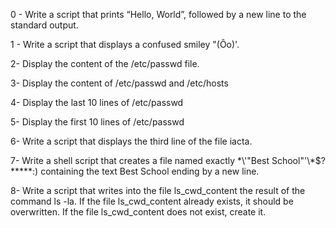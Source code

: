 0 - Write a script that prints “Hello, World”, followed by a new line to the standard output.

1 - Write a script that displays a confused smiley "(Ôo)'.

2- Display the content of the /etc/passwd file.

3- Display the content of /etc/passwd and /etc/hosts

4- Display the last 10 lines of /etc/passwd

5- Display the first 10 lines of /etc/passwd

6- Write a script that displays the third line of the file iacta.

7- Write a shell script that creates a file named exactly \*\\'"Best School"\'\\*$\?\*\*\*\*\*:) containing the text Best School ending by a new line.

8- Write a script that writes into the file ls_cwd_content the result of the command ls -la. If the file ls_cwd_content already exists, it should be overwritten. If the file ls_cwd_content does not exist, create it.

 
